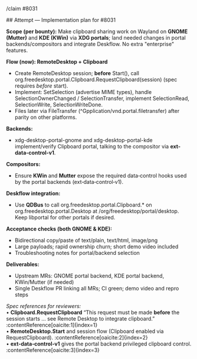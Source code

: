 /claim #8031

﻿## Attempt — Implementation plan for #8031

**Scope (per bounty):** Make clipboard sharing work on Wayland on **GNOME (Mutter)** and **KDE (KWin)** via **XDG portals**; land needed changes in portal backends/compositors and integrate Deskflow. No extra "enterprise" features.

**Flow (now): RemoteDesktop + Clipboard**
- Create RemoteDesktop session; **before** Start(), call org.freedesktop.portal.Clipboard.RequestClipboard(session) (spec requires *before* start).  
- Implement: SetSelection (advertise MIME types), handle SelectionOwnerChanged / SelectionTransfer, implement SelectionRead, SelectionWrite, SelectionWriteDone.  
- Files later via FileTransfer (^Gpplication/vnd.portal.filetransfer) after parity on other platforms.

**Backends:**
- xdg-desktop-portal-gnome and xdg-desktop-portal-kde implement/verify Clipboard portal, talking to the compositor via **ext-data-control-v1**.

**Compositors:**
- Ensure **KWin** and **Mutter** expose the required data‑control hooks used by the portal backends (ext‑data‑control‑v1).

**Deskflow integration:**
- Use **QDBus** to call org.freedesktop.portal.Clipboard.* on org.freedesktop.portal.Desktop at /org/freedesktop/portal/desktop. Keep libportal for other portals if desired.

**Acceptance checks (both GNOME & KDE):**
- Bidirectional copy/paste of 	text/plain, 	text/html, image/png
- Large payloads; rapid ownership churn; short demo video included
- Troubleshooting notes for portal/backend selection

**Deliverables:**
- Upstream MRs: GNOME portal backend, KDE portal backend, KWin/Mutter (if needed)
- Single Deskflow PR linking all MRs; CI green; demo video and repro steps

*Spec references for reviewers:*  
• **Clipboard.RequestClipboard** “This request must be made **before** the session starts … see Remote Desktop to integrate clipboard.” :contentReference[oaicite:1]{index=1}  
• **RemoteDesktop.Start** and session flow (Clipboard enabled via RequestClipboard). :contentReference[oaicite:2]{index=2}  
• **ext‑data‑control‑v1** gives the portal backend privileged clipboard control. :contentReference[oaicite:3]{index=3}
